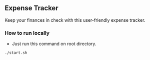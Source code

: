 ## Expense Tracker

Keep your finances in check with this user-friendly expense tracker.

### How to run locally

- Just run this command on root directory.

```
./start.sh
```
